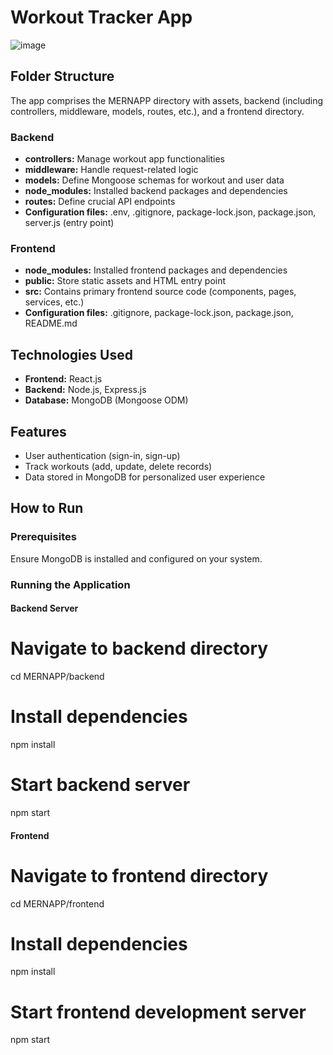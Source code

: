 # Workout Tracker App
![image](https://github.com/ReemAbdelghany/MERNapp/assets/127961912/7b91a010-e936-4203-8a79-66a1e993ccdd)

## Folder Structure

The app comprises the MERNAPP directory with assets, backend (including controllers, middleware, models, routes, etc.), and a frontend directory.

### Backend

- **controllers:** Manage workout app functionalities
- **middleware:** Handle request-related logic  
- **models:** Define Mongoose schemas for workout and user data
- **node_modules:** Installed backend packages and dependencies
- **routes:** Define crucial API endpoints
- **Configuration files:** .env, .gitignore, package-lock.json, package.json, server.js (entry point)

### Frontend

- **node_modules:** Installed frontend packages and dependencies
- **public:** Store static assets and HTML entry point
- **src:** Contains primary frontend source code (components, pages, services, etc.)
- **Configuration files:** .gitignore, package-lock.json, package.json, README.md

## Technologies Used

- **Frontend:** React.js
- **Backend:** Node.js, Express.js
- **Database:** MongoDB (Mongoose ODM)

## Features

- User authentication (sign-in, sign-up)
- Track workouts (add, update, delete records) 
- Data stored in MongoDB for personalized user experience

## How to Run

### Prerequisites

Ensure MongoDB is installed and configured on your system.

### Running the Application

#### Backend Server

# Navigate to backend directory
cd MERNAPP/backend

# Install dependencies  
npm install

# Start backend server
npm start

#### Frontend

# Navigate to frontend directory
cd MERNAPP/frontend 

# Install dependencies
npm install

# Start frontend development server 
npm start
